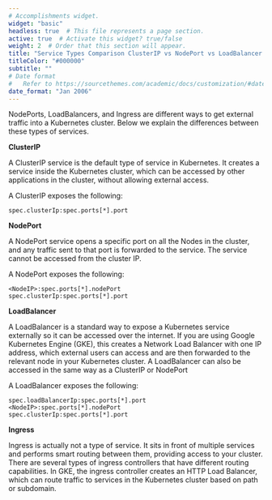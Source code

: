 ```yaml
---
# Accomplishments widget.
widget: "basic"  
headless: true  # This file represents a page section.
active: true  # Activate this widget? true/false
weight: 2  # Order that this section will appear.
title: "Service Types Comparison ClusterIP vs NodePort vs LoadBalancer vs Ingress"
titleColor: "#000000"
subtitle: ""
# Date format
#   Refer to https://sourcethemes.com/academic/docs/customization/#date-format
date_format: "Jan 2006"
---
```




NodePorts, LoadBalancers, and Ingress are different ways to get external traffic into a Kubernetes cluster. Below we explain the differences between these types of services.

<strong>ClusterIP</strong>

A ClusterIP service is the default type of service in Kubernetes. It creates a service inside the Kubernetes cluster, which can be accessed by other applications in the cluster, without allowing external access.

A ClusterIP exposes the following:

`spec.clusterIp:spec.ports[*].port`


<strong>NodePort</strong>

A NodePort service opens a specific port on all the Nodes in the cluster, and any traffic sent to that port is forwarded to the service. The service cannot be accessed from the cluster IP. 

A NodePort exposes the following:

```
<NodeIP>:spec.ports[*].nodePort
spec.clusterIp:spec.ports[*].port
``` 

<strong>LoadBalancer</strong>

A LoadBalancer is a standard way to expose a Kubernetes service externally so it can be accessed over the internet. If you are using Google Kubernetes Engine (GKE), this creates a Network Load Balancer with one IP address, which external users can access and are then forwarded to the relevant node in your Kubernetes cluster. A LoadBalancer can also be accessed in the same way as a ClusterIP or NodePort

A LoadBalancer exposes the following:

```
spec.loadBalancerIp:spec.ports[*].port
<NodeIP>:spec.ports[*].nodePort
spec.clusterIp:spec.ports[*].port

```

<strong>Ingress</strong>

Ingress is actually not a type of service. It sits in front of multiple services and performs smart routing between them, providing access to your cluster. There are several types of ingress controllers that have different routing capabilities. In GKE, the ingress controller creates an HTTP Load Balancer, which can route traffic to services in the Kubernetes cluster based on path or subdomain.